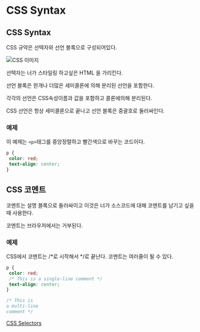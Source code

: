 # CSS Syntax

## CSS Syntax

CSS 규약은 선택자와 선언 블록으로 구성되어있다.

![CSS 이미지](https://www.w3schools.com/css/selector.gif)

선택자는 너가 스타일링 하고싶은 HTML 을 가리킨다.

선언 블록은 한개나 더많은 세미콜론에 의해 분리된 선언을 포함한다.

각각의 선언은 CSS속성이름과 값을 포함하고 콜론에의해 분리된다.

CSS 선언은 항상 세미콜론으로 끝나고 선언 블록은 중괄호로 둘러싸인다.



### 예제

이 예제는 `<p>`태그를 중앙정렬하고 빨간색으로 바꾸는 코드이다.

```css
p {
 color: red;
 text-align: center;
}
```



## CSS 코멘트

코멘트는 설명 블록으로 둘러싸이고 이것은 너가 소스코드에 대해 코멘트를 남기고 싶을 때 사용한다.

코멘트는 브라우저에서는 거부된다.

### 예제

CSS에서 코멘트는 /*로 시작해서 */로 끝난다. 코멘트는 여러줄이 될 수 있다.

```css
p {
 color: red;
 /* This is a single-line comment */
 text-align: center;
}

/* This is
a multi-line
comment */
```

[CSS Selectors](./CSS_selector.md)


